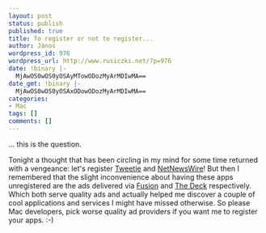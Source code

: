 ```yaml
---
layout: post
status: publish
published: true
title: To register or not to register...
author: János
wordpress_id: 976
wordpress_url: http://www.rusiczki.net/?p=976
date: !binary |-
  MjAwOS0wOS0yOSAyMTowODozMyArMDIwMA==
date_gmt: !binary |-
  MjAwOS0wOS0yOSAxODowODozMyArMDIwMA==
categories:
- Mac
tags: []
comments: []
---
```

<p>... this is the question.</p>
<p>Tonight a thought that has been circling in my mind for some time returned with a vengeance: let's register <a href="http://www.atebits.com/tweetie-mac/">Tweetie</a> and <a href="http://www.newsgator.com/INDIVIDUALS/NETNEWSWIRE/">NetNewsWire</a>! But then I remembered that the slight inconvenience about having these apps unregistered are the ads delivered via <a href="http://fusionads.net/">Fusion</a> and <a href="http://decknetwork.net/">The Deck</a> respectively. Which both serve quality ads and actually helped me discover a couple of cool applications and services I might have missed otherwise. So please Mac developers, pick worse quality ad providers if you want me to register your apps. :-) </p>
